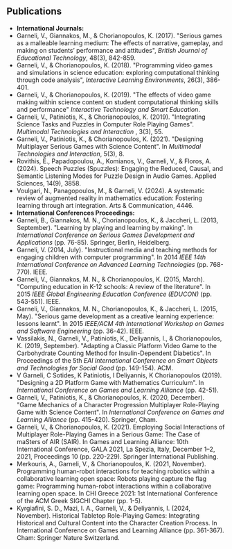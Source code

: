 ## Publications
* **International Journals:**
* Garneli, V., Giannakos, M., & Chorianopoulos, K. (2017). "Serious games as a malleable learning medium: The effects of narrative, gameplay, and making on
students’ performance and attitudes", _British Journal of Educational
Technology_, 48(3), 842-859.
* Garneli, V., & Chorianopoulos, K. (2018). "Programming video games and simulations in science education: exploring computational thinking through code
analysis",  _Interactive Learning Environments_, 26(3), 386-401.
* Garneli, V., & Chorianopoulos, K. (2019). "The effects of video game making within science content on student computational thinking skills and performance"
_Interactive Technology and Smart Education_.
* Garneli, V., Patiniotis, K., & Chorianopoulos, K. (2019). "Integrating Science Tasks and Puzzles in Computer Role Playing Games". _Multimodal Technologies and Interaction_ , 3(3), 55.
* Garneli, V., Patiniotis, K., & Chorianopoulos, K. (2021). "Designing Multiplayer Serious Games with Science Content". In _Multimodal Technologies and Interaction_, 5(3), 8.
* Rovithis, E., Papadopoulou, A., Komianos, V., Garneli, V., & Floros, A. (2024). Speech Puzzles (Spuzzles): Engaging the Reduced, Causal, and Semantic Listening Modes for Puzzle Design in Audio Games. Applied Sciences, 14(9), 3858.
* Voulgari, N., Panagopoulos, M., & Garneli, V. (2024). A systematic review of augmented reality in mathematics education: Fostering learning through art integration. Arts & Communication, 4446.
* **International Conferences Proceedings:**
* Garneli, B., Giannakos, M. N., Chorianopoulos, K., & Jaccheri, L. (2013, September). "Learning by playing and learning by making". In _International
Conference on Serious Games Development and Applications_ (pp. 76-85). Springer, Berlin, Heidelberg.
* Garneli, V. (2014, July). "Instructional media and teaching methods for engaging  children with computer programming". In 2014 _IEEE 14th International Conference on Advanced Learning Technologies_ (pp. 768-770). IEEE.
* Garneli, V., Giannakos, M. N., & Chorianopoulos, K. (2015, March). "Computing education in K-12 schools: A review of the literature". In 2015 _IEEE Global  Engineering Education Conference (EDUCON)_ (pp. 543-551). IEEE.
* Garneli, V., Giannakos, M. N., Chorianopoulos, K., & Jaccheri, L. (2015, May). "Serious game development as a creative learning experience: lessons learnt". In 2015 _IEEE/ACM 4th International Workshop on Games and Software Engineering_ (pp. 36-42). IEEE.
 * Vassilakis, N., Garneli, V., Patiniotis, K., Deliyannis, I., & Chorianopoulos, K. (2019, September). "Adapting a Classic Platform Video Game to the Carbohydrate Counting Method for Insulin-Dependent Diabetics". In Proceedings of the 5th _EAI International Conference on Smart Objects and Technologies for Social Good_ (pp. 149-154). ACM.
 * V Garneli, C Sotides, K Patiniotis, I Deliyannis, K Chorianopoulos (2019). "Designing a 2D Platform Game with Mathematics Curriculum". In _International Conference on Games and Learning Alliance_ (pp. 42-51).
 * Garneli, V., Patiniotis, K., & Chorianopoulos, K. (2020, December). "Game Mechanics of a Character Progression Multiplayer Role-Playing Game with Science Content". In _International Conference on Games and Learning Alliance_ (pp. 415-420). Springer, Cham.
 * Garneli, V., & Chorianopoulos, K. (2021). Employing Social Interactions of Multiplayer Role-Playing Games in a Serious Game: The Case of maSters of AIR (SAIR). In Games and Learning Alliance: 10th International Conference, GALA 2021, La Spezia, Italy, December 1–2, 2021, Proceedings 10 (pp. 220-229). Springer International Publishing.
 * Merkouris, A., Garneli, V., & Chorianopoulos, K. (2021, November). Programming human-robot interactions for teaching robotics within a collaborative learning open space: Robots playing capture the flag game: Programming human-robot interactions within a collaborative learning open space. In CHI Greece 2021: 1st International Conference of the ACM Greek SIGCHI Chapter (pp. 1-5).
 * Kyrgiafini, S. D., Mazi, I. A., Garneli, V., & Deliyannis, I. (2024, November). Historical Tabletop Role-Playing Games: Integrating Historical and Cultural Content into the Character Creation Process. In International Conference on Games and Learning Alliance (pp. 361-367). Cham: Springer Nature Switzerland.
